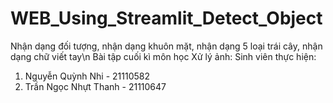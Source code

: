 # WEB_Using_Streamlit_Detect_Object
Nhận dạng đối tượng, nhận dạng khuôn mặt, nhận dạng 5 loại trái cây, nhận dạng chữ viết tay\n
Bài tập cuối kì môn học Xử lý ảnh:
Sinh viên thực hiện:
1. Nguyễn Quỳnh Nhi - 21110582
2. Trần Ngọc Nhựt Thanh - 21110647
